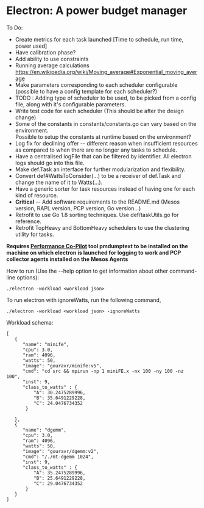 Electron: A power budget manager
======================================

To Do:

 * Create metrics for each task launched [Time to schedule, run time, power used]
 * Have calibration phase?
 * Add ability to use constraints
 * Running average calculations https://en.wikipedia.org/wiki/Moving_average#Exponential_moving_average
 * Make parameters corresponding to each scheduler configurable (possible to have a config template for each scheduler?)
 * TODO : Adding type of scheduler to be used, to be picked from a config file, along with it's configurable parameters.
 * Write test code for each scheduler (This should be after the design change)
 * Some of the constants in constants/constants.go can vary based on the environment.  
   Possible to setup the constants at runtime based on the environment?
 * Log fix for declining offer -- different reason when insufficient resources as compared to when there are no
    longer any tasks to schedule.
 * Have a centralised logFile that can be filtered by identifier. All electron logs should go into this file.
 * Make def.Task an interface for further modularization and flexibility.
 * Convert def#WattsToConsider(...) to be a receiver of def.Task and change the name of it to Watts(...).
 * Have a generic sorter for task resources instead of having one for each kind of resource.
 *  **Critical** -- Add software requirements to the README.md (Mesos version, RAPL version, PCP version, Go version...)
 * Retrofit to use Go 1.8 sorting techniques. Use def/taskUtils.go for reference.
 * Retrofit TopHeavy and BottomHeavy schedulers to use the clustering utility for tasks.

**Requires [Performance Co-Pilot](http://pcp.io/) tool pmdumptext to be installed on the
machine on which electron is launched for logging to work and PCP collector agents installed
on the Mesos Agents**


How to run (Use the --help option to get information about other command-line options):

`./electron -workload <workload json>`

To run electron with ignoreWatts, run the following command,

`./electron -workload <workload json> -ignoreWatts`


Workload schema:

```
[
   {
      "name": "minife",
      "cpu": 3.0,
      "ram": 4096,
      "watts": 50,
      "image": "gouravr/minife:v5",
      "cmd": "cd src && mpirun -np 1 miniFE.x -nx 100 -ny 100 -nz 100",
      "inst": 9,
      "class_to_watts" : {
          "A": 30.2475289996,
          "B": 35.6491229228,
          "C": 24.0476734352
       }

   },
   {
      "name": "dgemm",
      "cpu": 3.0,
      "ram": 4096,
      "watts": 50,
      "image": "gouravr/dgemm:v2",
      "cmd": "/./mt-dgemm 1024",
      "inst": 9,
      "class_to_watts" : {
          "A": 35.2475289996,
          "B": 25.6491229228,
          "C": 29.0476734352
       }
   }
]
```
